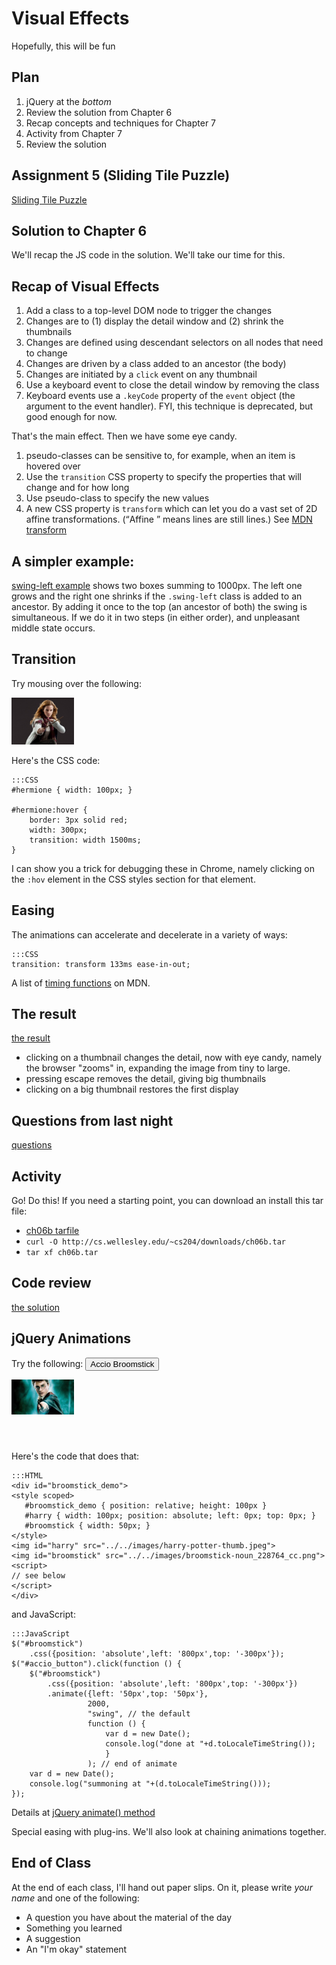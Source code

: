 # Visual Effects

Hopefully, this will be fun

## Plan

1. jQuery at the *bottom*
1. Review the solution from Chapter 6
1. Recap concepts and techniques for Chapter 7
1. Activity from Chapter 7
1. Review the solution

## Assignment 5 (Sliding Tile Puzzle)

[Sliding Tile Puzzle](../../assignments/a05/tile_game.html)

## Solution to Chapter 6

We'll recap the JS code in the solution.  We'll take our time for this.

## Recap of Visual Effects

1. Add a class to a top-level DOM node to trigger the changes
1. Changes are to (1) display the detail window and (2) shrink the thumbnails
1. Changes are defined using descendant selectors on all nodes that need to
change
1. Changes are driven by a class added to an ancestor (the body)
1. Changes are initiated by a `click` event on any thumbnail
1. Use a keyboard event to close the detail window by removing the class
1. Keyboard events use a `.keyCode` property of the `event` object (the
argument to the event handler). FYI, this technique is deprecated, but
good enough for now.

That's the main effect. Then we have some eye candy.

1. pseudo-classes can be sensitive to, for example, when an item is
hovered over
1. Use the `transition` CSS property to specify the properties that will
change and for how long
1. Use pseudo-class to specify the new values
1. A new CSS property is `transform` which can let you do a vast set of 2D
affine transformations. (<q>Affine </q> means lines are still lines.) See
[MDN transform](https://developer.mozilla.org/en-US/docs/Web/CSS/transform)

## A simpler example:

[swing-left example](swing-example.html) shows two boxes summing to
1000px. The left one grows and the right one shrinks if the `.swing-left`
class is added to an ancestor. By adding it once to the top (an ancestor
of both) the swing is simultaneous. If we do it in two steps (in either
order), and unpleasant middle state occurs.

## Transition

Try mousing over the following:

<div>
<style scoped>
#hermione { width: 100px; }

#hermione:hover {
    border: 3px solid red;
    width: 300px;
    transition: width 800ms;
}
</style>
<p><img id="hermione"
     src="../../images/hermione-granger-1024.jpeg"
     alt="Emma Watson as Hermione Granger">
</p>
</div>

Here's the CSS code:

```
:::CSS
#hermione { width: 100px; }

#hermione:hover {
    border: 3px solid red;
    width: 300px;
    transition: width 1500ms;
}
```

I can show you a trick for debugging these in Chrome, namely clicking on
the `:hov` element in the CSS styles section for that element.

## Easing

The animations can accelerate and decelerate in a variety of ways:

```
:::CSS
transition: transform 133ms ease-in-out;
```

A list of [timing
functions](https://developer.mozilla.org/en-US/docs/Web/CSS/transition-timing-function)
on MDN.

## The result

[the result](../../front-end-dev-resources/book-solutions/Chapter-07/ottergram/index.html)

* clicking on a thumbnail changes the detail, now with eye candy, namely
the browser "zooms" in, expanding the image from tiny to large.
* pressing escape removes the detail, giving big thumbnails
* clicking on a big thumbnail restores the first display

## Questions from last night

[questions](../../quizzes/quiz09.html)

## Activity

Go! Do this!  If you need a starting point, you can download an install this tar file:

* [ch06b tarfile](../../downloads/ch06b.tar)
* `curl -O http://cs.wellesley.edu/~cs204/downloads/ch06b.tar`
* `tar xf ch06b.tar`

## Code review

[the solution](../../front-end-dev-resources/book-solutions/Chapter-07/ottergram/index.html)

## jQuery Animations

Try the following: <button id="accio_button">Accio Broomstick</button>

<div id="broomstick_demo">
<style scoped>
   #broomstick_demo { position: relative; height: 100px }
   #harry { width: 100px; position: absolute; left: 0px; top: 0px; }
   #broomstick { width: 50px; }
</style>
<img id="harry" src="../../images/harry-potter-thumb.jpeg">
<img id="broomstick" src="../../images/broomstick-noun_228764_cc.png">
<script>
$("#broomstick")
    .css({position: 'absolute',left: '800px',top: '-300px'});
$("#accio_button").click(function () {    
    $("#broomstick")
        .css({position: 'absolute',left: '800px',top: '-300px'})
        .animate({left: '50px',top: '50px'},
                 2000,
                 "swing", // the default
                 function () {
                     var d = new Date();
                     console.log("done at "+d.toLocaleTimeString());
                 }
                 ); // end of animate
    var d = new Date();
    console.log("summoning at "+(d.toLocaleTimeString()));
});
</script>
</div>

Here's the code that does that:

```
:::HTML
<div id="broomstick_demo">
<style scoped>
   #broomstick_demo { position: relative; height: 100px }
   #harry { width: 100px; position: absolute; left: 0px; top: 0px; }
   #broomstick { width: 50px; }
</style>
<img id="harry" src="../../images/harry-potter-thumb.jpeg">
<img id="broomstick" src="../../images/broomstick-noun_228764_cc.png">
<script>
// see below
</script>
</div>
```

and JavaScript:

```
:::JavaScript
$("#broomstick")
    .css({position: 'absolute',left: '800px',top: '-300px'});
$("#accio_button").click(function () {    
    $("#broomstick")
        .css({position: 'absolute',left: '800px',top: '-300px'})
        .animate({left: '50px',top: '50px'},
                 2000,
                 "swing", // the default
                 function () {
                     var d = new Date();
                     console.log("done at "+d.toLocaleTimeString());
                     }
                 ); // end of animate
    var d = new Date();
    console.log("summoning at "+(d.toLocaleTimeString()));
});
```


Details at [jQuery animate()
method](http://api.jquery.com/animate/)

Special easing with plug-ins. We'll also look at chaining animations
together.

## End of Class

At the end of each class, I'll hand out paper slips. On it, please write
*your name* and one of the following:

* A question you have about the material of the day
* Something you learned
* A suggestion
* An "I'm okay" statement
